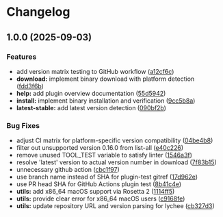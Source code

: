 # Changelog

## 1.0.0 (2025-09-03)


### Features

* add version matrix testing to GitHub workflow ([a12cf6c](https://github.com/robertbagge/asdf-lychee/commit/a12cf6c9432da85bd27328dc9f6bf8f1e5eae010))
* **download:** implement binary download with platform detection ([fdd3f6b](https://github.com/robertbagge/asdf-lychee/commit/fdd3f6be2ce4fd370887e588b36e933cf07d8545))
* **help:** add plugin overview documentation ([55d5942](https://github.com/robertbagge/asdf-lychee/commit/55d59422e458b86d0280cac413178eb984ca7f02))
* **install:** implement binary installation and verification ([9cc5b8a](https://github.com/robertbagge/asdf-lychee/commit/9cc5b8a199d73faa4fc417dd4d2b1d62e2bf062c))
* **latest-stable:** add latest version detection ([090bf2b](https://github.com/robertbagge/asdf-lychee/commit/090bf2bcce6e4c0aa530f3a6a4b2c2a46e51474f))


### Bug Fixes

* adjust CI matrix for platform-specific version compatibility ([04be4b8](https://github.com/robertbagge/asdf-lychee/commit/04be4b8b476dc8b545641ba462659e8e0f86dba0))
* filter out unsupported version 0.16.0 from list-all ([e40c226](https://github.com/robertbagge/asdf-lychee/commit/e40c226ec19d87da035dd2768e2e1dd6f04a7021))
* remove unused TOOL_TEST variable to satisfy linter ([1546a3f](https://github.com/robertbagge/asdf-lychee/commit/1546a3f7cf3f11bf98f1ab8647306acc307d81fc))
* resolve 'latest' version to actual version number in download ([7f83b15](https://github.com/robertbagge/asdf-lychee/commit/7f83b15461fb32cc0960cf41c07de465778b8552))
* unnecessary github action ([cbc1f97](https://github.com/robertbagge/asdf-lychee/commit/cbc1f97d1278ae054a28ee1900c9334a79a8dc7d))
* use branch name instead of SHA for plugin-test gitref ([17d962e](https://github.com/robertbagge/asdf-lychee/commit/17d962e78d7e8fa2eb007fd19e45117ed6a3092e))
* use PR head SHA for GitHub Actions plugin test ([8b41c4e](https://github.com/robertbagge/asdf-lychee/commit/8b41c4e6e1886fe6abb655577761e7b569f4f696))
* **utils:** add x86_64 macOS support via Rosetta 2 ([1114ff5](https://github.com/robertbagge/asdf-lychee/commit/1114ff52d4d6d8311a4c133d1df5dd324a9196b5))
* **utils:** provide clear error for x86_64 macOS users ([c9168fe](https://github.com/robertbagge/asdf-lychee/commit/c9168fe7c4194a9e18d3523dde96d2ec8eb2e7fb))
* **utils:** update repository URL and version parsing for lychee ([cb327d3](https://github.com/robertbagge/asdf-lychee/commit/cb327d359ea38a78e6e231dcc2db1ba7cbcb447a))
